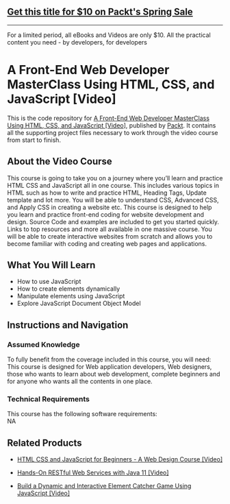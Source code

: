 ## [Get this title for $10 on Packt's Spring Sale](https://www.packt.com/V12428?utm_source=github&utm_medium=packt-github-repo&utm_campaign=spring_10_dollar_2022)
-----
For a limited period, all eBooks and Videos are only $10. All the practical content you need \- by developers, for developers

# A Front-End Web Developer MasterClass Using HTML, CSS, and JavaScript [Video]
This is the code repository for [A Front-End Web Developer MasterClass Using HTML, CSS, and JavaScript [Video]](https://www.packtpub.com/application-development/build-dynamic-and-interactive-element-catcher-game-using-javascript-video?utm_source=github&utm_medium=repository&utm_campaign=9781838822927), published by [Packt](https://www.packtpub.com/?utm_source=github). It contains all the supporting project files necessary to work through the video course from start to finish.
## About the Video Course
This course is going to take you on a journey where you’ll learn and practice HTML CSS and JavaScript all in one course. This includes various topics in HTML such as how to write and practice HTML, Heading Tags, Update template and lot more. You will be able to understand CSS, Advanced CSS, and Apply CSS in creating a website etc. This course is designed to help you learn and practice front-end coding for website development and design. Source Code and examples are included to get you started quickly. Links to top resources and more all available in one massive course. You will be able to create interactive websites from scratch and allows you to become familiar with coding and creating web pages and applications.

<H2>What You Will Learn</H2>
<DIV class=book-info-will-learn-text>
<UL>
<LI><SPAN id=what_you_will_learn_c class=sugar_field>How to use JavaScript<BR></SPAN>
<LI><SPAN id=what_you_will_learn_c class=sugar_field>How to create elements dynamically<BR></SPAN>
<LI><SPAN id=what_you_will_learn_c class=sugar_field>Manipulate elements using JavaScript<BR></SPAN>
<LI><SPAN id=what_you_will_learn_c class=sugar_field>Explore JavaScript Document Object Model</SPAN> </LI></UL></DIV>

## Instructions and Navigation
### Assumed Knowledge
To fully benefit from the coverage included in this course, you will need:<br/>
This course is designed for Web application developers, Web designers, those who wants to learn about web development, complete beginners and for anyone who wants all the contents in one place.
### Technical Requirements
This course has the following software requirements:<br/>
NA

## Related Products
* [HTML CSS and JavaScript for Beginners - A Web Design Course [Video]](https://www.packtpub.com/application-development/build-dynamic-and-interactive-element-catcher-game-using-javascript-video?utm_source=github&utm_medium=repository&utm_campaign=9781838822927)

* [Hands-On RESTful Web Services with Java 11 [Video]](https://www.packtpub.com/application-development/build-dynamic-and-interactive-element-catcher-game-using-javascript-video?utm_source=github&utm_medium=repository&utm_campaign=9781838822927)

* [Build a Dynamic and Interactive Element Catcher Game Using JavaScript [Video]](https://www.packtpub.com/application-development/build-dynamic-and-interactive-element-catcher-game-using-javascript-video?utm_source=github&utm_medium=repository&utm_campaign=9781838822927)

